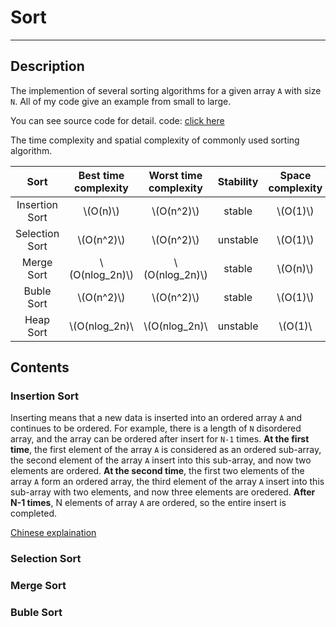 # Sort
-------

## Description
The implemention of several sorting algorithms for a given array `A` with size `N`. All of my code give an example from small to large.

You can see source code for detail.
code: [click here](sort.h)

The time complexity and spatial complexity of commonly used sorting algorithm.

| Sort        | Best time complexity    |  Worst time complexity  | Stability | Space complexity |
| :--------:   | :-----:   | :----: | :--------:   | :-----: |
| Insertion Sort        | \\(O(n)\\)     |   \\(O(n^2)\\)    | stable | \\(O(1)\\) |
| Selection Sort        | \\(O(n^2)\\)     |   \\(O(n^2)\\)    | unstable | \\(O(1)\\) |
| Merge Sort        | \\(O(nlog_2n)\\)      |   \\(O(nlog_2n)\\)    | stable | \\(O(n)\\) |
| Buble Sort	| \\(O(n^2)\\)	|	\\(O(n^2)\\)	|	stable 	| \\(O(1)\\) |
| Heap Sort | \\(O(nlog_2n)\\ | \\(O(nlog_2n)\\ | unstable | \\(O(1)\\ |

## Contents

### Insertion Sort
Inserting means that a new data is inserted into an ordered array `A` and continues to be ordered. For example, there is a length of `N` disordered array, and the array can be ordered after insert for `N-1` times.
**At the first time**, the first element of the array `A` is considered as an ordered sub-array, the second element of the array `A` insert into this sub-array, and now two elements are ordered.
**At the second time**, the first two elements of the array `A` form an ordered array, the third element of the array `A` insert into this sub-array with two elements, and now three elements are oredered. 
**After N-1 times**, N elements of array `A` are ordered, so the entire insert is completed.

[Chinese explaination](http://www.cnblogs.com/kkun/archive/2011/11/23/2260265.html)

### Selection Sort
 

### Merge Sort

### Buble Sort
